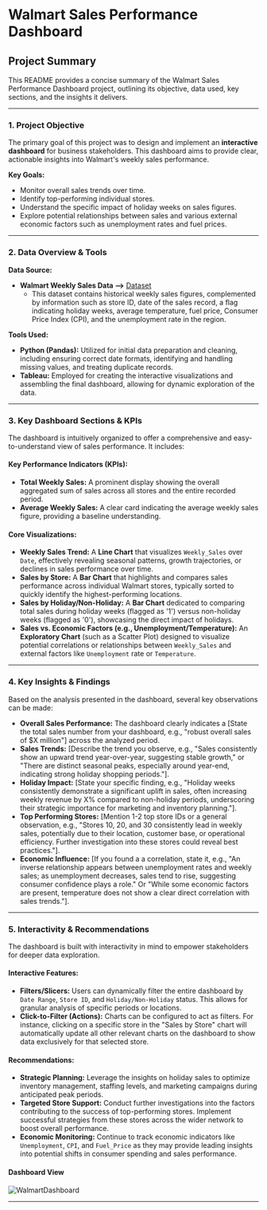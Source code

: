 # Walmart Sales Performance Dashboard

## Project Summary

This README provides a concise summary of the Walmart Sales Performance Dashboard project, outlining its objective, data used, key sections, and the insights it delivers.

---

### **1. Project Objective**

The primary goal of this project was to design and implement an **interactive dashboard** for business stakeholders. This dashboard aims to provide clear, actionable insights into Walmart's weekly sales performance.

**Key Goals:**
* Monitor overall sales trends over time.
* Identify top-performing individual stores.
* Understand the specific impact of holiday weeks on sales figures.
* Explore potential relationships between sales and various external economic factors such as unemployment rates and fuel prices.

---

### **2. Data Overview & Tools**

**Data Source:**
* **Walmart Weekly Sales Data -->**
    <a href = "https://github.com/Palash0321/Walmart_Sales_Dashboard/blob/main/Walmart_Sales.csv">Dataset</a>  
    * This dataset contains historical weekly sales figures, complemented by information such as store ID, date of the sales record, a flag indicating holiday weeks, average temperature, fuel price, Consumer Price Index (CPI), and the unemployment rate in the region.

**Tools Used:**
* **Python (Pandas):** Utilized for initial data preparation and cleaning, including ensuring correct date formats, identifying and handling missing values, and treating duplicate records.
* **Tableau:** Employed for creating the interactive visualizations and assembling the final dashboard, allowing for dynamic exploration of the data.

---

### **3. Key Dashboard Sections & KPIs**

The dashboard is intuitively organized to offer a comprehensive and easy-to-understand view of sales performance. It includes:

#### **Key Performance Indicators (KPIs):**
* **Total Weekly Sales:** A prominent display showing the overall aggregated sum of sales across all stores and the entire recorded period.
* **Average Weekly Sales:** A clear card indicating the average weekly sales figure, providing a baseline understanding.

#### **Core Visualizations:**
* **Weekly Sales Trend:** A **Line Chart** that visualizes `Weekly_Sales` over `Date`, effectively revealing seasonal patterns, growth trajectories, or declines in sales performance over time.
* **Sales by Store:** A **Bar Chart** that highlights and compares sales performance across individual Walmart stores, typically sorted to quickly identify the highest-performing locations.
* **Sales by Holiday/Non-Holiday:** A **Bar Chart** dedicated to comparing total sales during holiday weeks (flagged as '1') versus non-holiday weeks (flagged as '0'), showcasing the direct impact of holidays.
* **Sales vs. Economic Factors (e.g., Unemployment/Temperature):** An **Exploratory Chart** (such as a Scatter Plot) designed to visualize potential correlations or relationships between `Weekly_Sales` and external factors like `Unemployment` rate or `Temperature`.

---

### **4. Key Insights & Findings**

Based on the analysis presented in the dashboard, several key observations can be made:

* **Overall Sales Performance:** The dashboard clearly indicates a [State the total sales number from your dashboard, e.g., "robust overall sales of $X million"] across the analyzed period.
* **Sales Trends:** [Describe the trend you observe, e.g., "Sales consistently show an upward trend year-over-year, suggesting stable growth," or "There are distinct seasonal peaks, especially around year-end, indicating strong holiday shopping periods."].
* **Holiday Impact:** [State your specific finding, e.g., "Holiday weeks consistently demonstrate a significant uplift in sales, often increasing weekly revenue by X% compared to non-holiday periods, underscoring their strategic importance for marketing and inventory planning."].
* **Top Performing Stores:** [Mention 1-2 top store IDs or a general observation, e.g., "Stores 10, 20, and 30 consistently lead in weekly sales, potentially due to their location, customer base, or operational efficiency. Further investigation into these stores could reveal best practices."].
* **Economic Influence:** [If you found a a correlation, state it, e.g., "An inverse relationship appears between unemployment rates and weekly sales; as unemployment decreases, sales tend to rise, suggesting consumer confidence plays a role." Or "While some economic factors are present, temperature does not show a clear direct correlation with sales trends."].

---

### **5. Interactivity & Recommendations**

The dashboard is built with interactivity in mind to empower stakeholders for deeper data exploration.

#### **Interactive Features:**
* **Filters/Slicers:** Users can dynamically filter the entire dashboard by `Date Range`, `Store ID`, and `Holiday/Non-Holiday` status. This allows for granular analysis of specific periods or locations.
* **Click-to-Filter (Actions):** Charts can be configured to act as filters. For instance, clicking on a specific store in the "Sales by Store" chart will automatically update all other relevant charts on the dashboard to show data exclusively for that selected store.

#### **Recommendations:**
* **Strategic Planning:** Leverage the insights on holiday sales to optimize inventory management, staffing levels, and marketing campaigns during anticipated peak periods.
* **Targeted Store Support:** Conduct further investigations into the factors contributing to the success of top-performing stores. Implement successful strategies from these stores across the wider network to boost overall performance.
* **Economic Monitoring:** Continue to track economic indicators like `Unemployment`, `CPI`, and `Fuel_Price` as they may provide leading insights into potential shifts in consumer spending and sales performance.

#### **Dashboard View**
![WalmartDashboard](https://github.com/user-attachments/assets/03139a98-3800-4428-ba46-215e2c004175)


---
